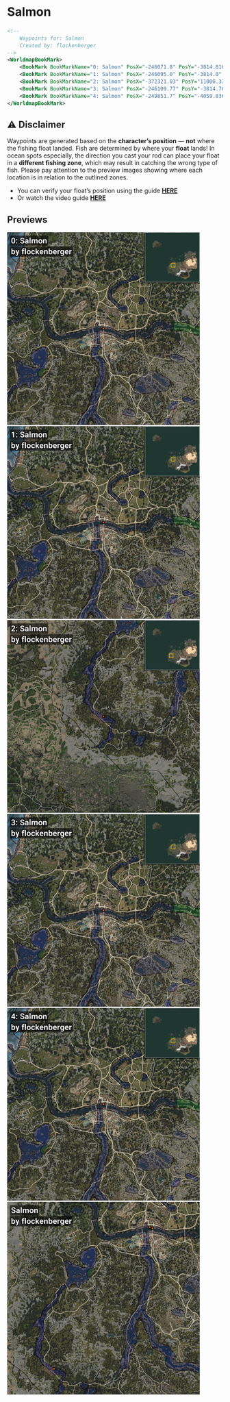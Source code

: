 # Salmon
```xml
<!--
    Waypoints for: Salmon
    Created by: flockenberger
-->
<WorldmapBookMark>
    <BookMark BookMarkName="0: Salmon" PosX="-246071.8" PosY="-3814.816" PosZ="-48676.1" />
    <BookMark BookMarkName="1: Salmon" PosX="-246095.0" PosY="-3814.0" PosZ="-48668.0" />
    <BookMark BookMarkName="2: Salmon" PosX="-372321.03" PosY="11000.338" PosZ="-228620.14" />
    <BookMark BookMarkName="3: Salmon" PosX="-246109.77" PosY="-3814.7612" PosZ="-48657.8" />
    <BookMark BookMarkName="4: Salmon" PosX="-249851.7" PosY="-4059.836" PosZ="-47171.22" />
</WorldmapBookMark>
```

## ⚠️ Disclaimer
Waypoints are generated based on the __**character’s position**__ — __not__ where the fishing float landed.
Fish are determined by where your **float** lands!
In ocean spots especially, the direction you cast your rod can place your float in a **different fishing zone**, which may result in catching the wrong type of fish.
Please pay attention to the preview images showing where each location is in relation to the outlined zones.

- You can verify your float’s position using the guide [**HERE**](https://flockenberger.github.io/bdo-fish-position/)
- Or watch the video guide [**HERE**](https://youtu.be/t-VXcRoNojk)

## Previews
<img src="./Salmon_0_Preview.webp" width="450"/> <img src="./Salmon_1_Preview.webp" width="450"/> <img src="./Salmon_2_Preview.webp" width="450"/> <img src="./Salmon_3_Preview.webp" width="450"/> <img src="./Salmon_4_Preview.webp" width="450"/> <img src="./Salmon_Preview.webp" width="450"/> 